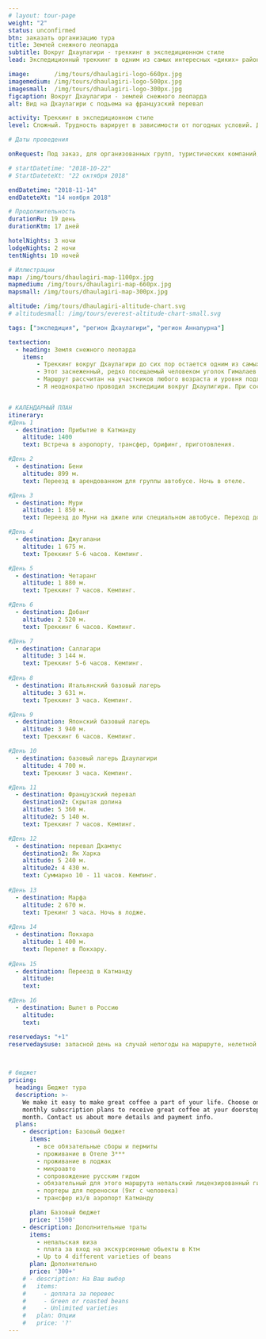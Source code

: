 ```yaml
---
# layout: tour-page
weight: "2"
status: unconfirmed
btn: заказать организацию тура
title: Землей снежного леопарда
subtitle: Вокруг Дхаулагири - треккинг в экспедиционном стиле
lead: Экспедиционный треккинг в одним из самых интересных «диких» районов Непала. Разнообразный и требовательный маршрут понравится подготовленным участникам.

image:       /img/tours/dhaulagiri-logo-660px.jpg
imagemedium: /img/tours/dhaulagiri-logo-500px.jpg
imagesmall:  /img/tours/dhaulagiri-logo-300px.jpg
figcaption: Вокруг Дхаулагири - землей снежного леопарда
alt: Вид на Дхаулагири с подьема на французский перевал

activity: Треккинг в экспедиционном стиле
level: Cложный. Трудность варирует в зависимости от погодных условий. Доступно физически здоровым людям, в хорошей физической форме. Специальной подготовки не требуется, но предыдущий опыт горных походов полезен.

# Даты проведения

onRequest: Под заказ, для организованных групп, туристических компаний, клубов.

# startDatetime: "2018-10-22"
# StartDateteXt: "22 октября 2018"

endDatetime: "2018-11-14"
endDateteXt: "14 ноября 2018"

# Продолжительность
durationRu: 19 день
durationKtm: 17 дней

hotelNights: 3 ночи
lodgeNights: 2 ночи
tentNights: 10 ночей

# Иллюстрации
map: /img/tours/dhaulagiri-map-1100px.jpg
mapmedium: /img/tours/dhaulagiri-map-660px.jpg
mapsmall: /img/tours/dhaulagiri-map-300px.jpg

altitude: /img/tours/dhaulagiri-altitude-chart.svg
# altitudesmall: /img/tours/everest-altitude-chart-small.svg

tags: ["экспедиция", "регион Дхаулагири", "регион Аннапурна"]

textsection:
  - heading: Земля снежного леопарда
    items: 
        - Треккинг вокруг Дхаулагири до сих пор остается одним из самых интересных «диких» маршрутов Непала. Живописный путь пролегает по отдаленной и редко посещаемой туристами территории, через ущелье и ледник Чхонбарден, проходит у самого подножья гиганта Дхаулагири (8167 метров) и черезх перевал переходит в Скрытую долину – место, как будто специально созданное среди гор для уединенного созерцания и медитации. Определяющим участком является преодоление Французского перевала (5360 метров) и перевала Дхампус (5240 метров). За время пути участникам предстоит суммарно набрать более 13 000 километров подъёма.
        - Этот заснеженный, редко посещаемый человеком уголок Гималаев является одним из немногих мест на земле где сохранились популяция снежного леопарда. Хотя леопарда и называют - "большая кошка - призрак" из за скрытного образа жизни, но может имеено Вам повезет увидеть его.
        - Маршрут рассчитан на участников любого возраста и уровня подготовки, находящихся в хорошей общей физической форме.
        - Я неоднократно проводил экспедиции вокруг Дхаулигири. При составлении плана на каждый сезон, учитываю все особенности и последние изменения в состоянии маршрута, текущего уровня снега и путей подъезда.


# КАЛЕНДАРНЫЙ ПЛАН
itinerary:
#День 1
  - destination: Прибытие в Катманду
    altitude: 1400
    text: Встреча в аэропорту, трансфер, брифинг, приготовления.

#День 2
  - destination: Бени
    altitude: 899 м.
    text: Переезд в арендованном для группы автобусе. Ночь в отеле.

#День 3
  - destination: Мури
    altitude: 1 850 м.
    text: Переезд до Муни на джипе или специальном автобусе. Переход до Мури. Кемпинг.

#День 4
  - destination: Джугапани
    altitude: 1 675 м.
    text: Треккинг 5-6 часов. Кемпинг.

#День 5
  - destination: Четаранг
    altitude: 1 880 м.
    text: Треккинг 7 часов. Кемпинг.

#День 6
  - destination: Добанг
    altitude: 2 520 м.
    text: Треккинг 6 часов. Кемпинг.

#День 7
  - destination: Саллагари
    altitude: 3 144 м.
    text: Треккинг 5-6 часов. Кемпинг.
   
#День 8
  - destination: Итальянский базовый лагерь
    altitude: 3 631 м.
    text: Треккинг 3 часа. Кемпинг.

#День 9
  - destination: Японский базовый лагерь
    altitude: 3 940 м.
    text: Треккинг 6 часов. Кемпинг.

#День 10
  - destination: базовый лагерь Дхаулагири
    altitude: 4 700 м.
    text: Треккинг 3 часа. Кемпинг.

#День 11   
  - destination: Французский перевал
    destination2: Скрытая долина
    altitude: 5 360 м. 
    altitude2: 5 140 м.
    text: Треккинг 7 часов. Кемпинг.

#День 12
  - destination: перевал Дхампус
    destination2: Як Харка
    altitude: 5 240 м. 
    altitude2: 4 430 м.
    text: Суммарно 10 - 11 часов. Кемпинг.
   
#День 13
  - destination: Марфа
    altitude: 2 670 м.
    text: Трекинг 3 часа. Ночь в лодже.
    
#День 14
  - destination: Покхара
    altitude: 1 400 м.
    text: Перелет в Покхару.
    
#День 15
  - destination: Переезд в Катманду
    altitude: 
    text: 

#День 16
  - destination: Вылет в Россию
    altitude: 
    text: 

reservedays: "+1"
reservedaysuse: запасной день на случай непогоды на маршруте, нелетной погоды при вылете из Джомсон, недостатка акклиматизации и непредвиденных обстоятельств.

  

# бюджет
pricing:
  heading: Бюджет тура
  description: >-
    We make it easy to make great coffee a part of your life. Choose one of our
    monthly subscription plans to receive great coffee at your doorstep each
    month. Contact us about more details and payment info.
  plans:
    - description: Базовый бюджет
      items:
        - все обязательные сборы и пермиты
        - проживание в Отеле 3***
        - проживание в лоджах
        - микроавто 
        - сопровождение русским гидом
        - обязательный для этого маршрута непальский лицензированный гид
        - портеры для переноски (9кг с человека)
        - трансфер из/в аэропорт Катманду

      plan: Базовый бюджет
      price: '1500'
    - description: Дополнительные траты
      items:
        - непальская виза
        - плата за вход на экскурсионные обьекты в Ктм
        - Up to 4 different varieties of beans
      plan: Дополнительно
      price: '300+'
    # - description: На Ваш выбор
    #   items:
    #     - доплата за перевес
    #     - Green or roasted beans
    #     - Unlimited varieties
    #   plan: Опции
    #   price: '?'
---
```


